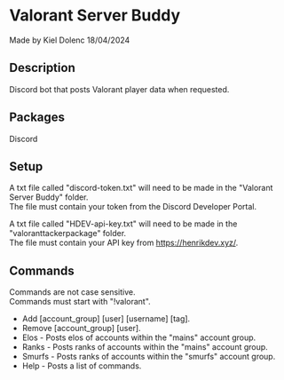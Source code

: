 # Valorant Server Buddy
Made by Kiel Dolenc 18/04/2024

## Description
Discord bot that posts Valorant player data when requested.

## Packages
Discord

## Setup
A txt file called "discord-token.txt" will need to be made in the "Valorant Server Buddy" folder.\
The file must contain your token from the Discord Developer Portal.

A txt file called "HDEV-api-key.txt" will need to be made in the "valoranttackerpackage" folder.\
The file must contain your API key from https://henrikdev.xyz/.

## Commands
Commands are not case sensitive.\
Commands must start with "!valorant".
- Add [account_group] [user] [username] [tag].
- Remove [account_group] [user].
- Elos - Posts elos of accounts within the "mains" account group.
- Ranks - Posts ranks of accounts within the "mains" account group.
- Smurfs - Posts ranks of accounts within the "smurfs" account group.
- Help - Posts a list of commands.